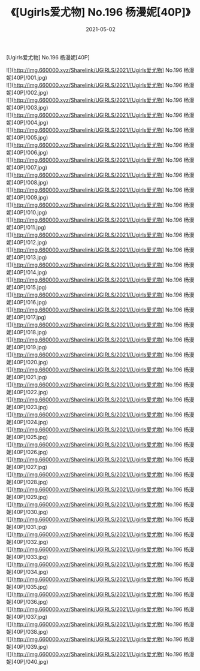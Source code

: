 ﻿---
layout: post
title:  《[Ugirls爱尤物] No.196 杨漫妮[40P]》
date:   2021-05-02
img: http://img.660000.xyz/Sharelink/UGIRLS/2021/[Ugirls爱尤物] No.196 杨漫妮[40P]/000.jpg
categories: [美女, 清纯, 唯美]
---

[Ugirls爱尤物] No.196 杨漫妮[40P]

  ![](http://img.660000.xyz/Sharelink/UGIRLS/2021/[Ugirls爱尤物] No.196 杨漫妮[40P]/001.jpg) <br> ![](http://img.660000.xyz/Sharelink/UGIRLS/2021/[Ugirls爱尤物] No.196 杨漫妮[40P]/002.jpg) <br> ![](http://img.660000.xyz/Sharelink/UGIRLS/2021/[Ugirls爱尤物] No.196 杨漫妮[40P]/003.jpg) <br> ![](http://img.660000.xyz/Sharelink/UGIRLS/2021/[Ugirls爱尤物] No.196 杨漫妮[40P]/004.jpg) <br> ![](http://img.660000.xyz/Sharelink/UGIRLS/2021/[Ugirls爱尤物] No.196 杨漫妮[40P]/005.jpg) <br> ![](http://img.660000.xyz/Sharelink/UGIRLS/2021/[Ugirls爱尤物] No.196 杨漫妮[40P]/006.jpg) <br> ![](http://img.660000.xyz/Sharelink/UGIRLS/2021/[Ugirls爱尤物] No.196 杨漫妮[40P]/007.jpg) <br> ![](http://img.660000.xyz/Sharelink/UGIRLS/2021/[Ugirls爱尤物] No.196 杨漫妮[40P]/008.jpg) <br> ![](http://img.660000.xyz/Sharelink/UGIRLS/2021/[Ugirls爱尤物] No.196 杨漫妮[40P]/009.jpg) <br> ![](http://img.660000.xyz/Sharelink/UGIRLS/2021/[Ugirls爱尤物] No.196 杨漫妮[40P]/010.jpg) <br> ![](http://img.660000.xyz/Sharelink/UGIRLS/2021/[Ugirls爱尤物] No.196 杨漫妮[40P]/011.jpg) <br> ![](http://img.660000.xyz/Sharelink/UGIRLS/2021/[Ugirls爱尤物] No.196 杨漫妮[40P]/012.jpg) <br> ![](http://img.660000.xyz/Sharelink/UGIRLS/2021/[Ugirls爱尤物] No.196 杨漫妮[40P]/013.jpg) <br> ![](http://img.660000.xyz/Sharelink/UGIRLS/2021/[Ugirls爱尤物] No.196 杨漫妮[40P]/014.jpg) <br> ![](http://img.660000.xyz/Sharelink/UGIRLS/2021/[Ugirls爱尤物] No.196 杨漫妮[40P]/015.jpg) <br> ![](http://img.660000.xyz/Sharelink/UGIRLS/2021/[Ugirls爱尤物] No.196 杨漫妮[40P]/016.jpg) <br> ![](http://img.660000.xyz/Sharelink/UGIRLS/2021/[Ugirls爱尤物] No.196 杨漫妮[40P]/017.jpg) <br> ![](http://img.660000.xyz/Sharelink/UGIRLS/2021/[Ugirls爱尤物] No.196 杨漫妮[40P]/018.jpg) <br> ![](http://img.660000.xyz/Sharelink/UGIRLS/2021/[Ugirls爱尤物] No.196 杨漫妮[40P]/019.jpg) <br> ![](http://img.660000.xyz/Sharelink/UGIRLS/2021/[Ugirls爱尤物] No.196 杨漫妮[40P]/020.jpg) <br> ![](http://img.660000.xyz/Sharelink/UGIRLS/2021/[Ugirls爱尤物] No.196 杨漫妮[40P]/021.jpg) <br> ![](http://img.660000.xyz/Sharelink/UGIRLS/2021/[Ugirls爱尤物] No.196 杨漫妮[40P]/022.jpg) <br> ![](http://img.660000.xyz/Sharelink/UGIRLS/2021/[Ugirls爱尤物] No.196 杨漫妮[40P]/023.jpg) <br> ![](http://img.660000.xyz/Sharelink/UGIRLS/2021/[Ugirls爱尤物] No.196 杨漫妮[40P]/024.jpg) <br> ![](http://img.660000.xyz/Sharelink/UGIRLS/2021/[Ugirls爱尤物] No.196 杨漫妮[40P]/025.jpg) <br> ![](http://img.660000.xyz/Sharelink/UGIRLS/2021/[Ugirls爱尤物] No.196 杨漫妮[40P]/026.jpg) <br> ![](http://img.660000.xyz/Sharelink/UGIRLS/2021/[Ugirls爱尤物] No.196 杨漫妮[40P]/027.jpg) <br> ![](http://img.660000.xyz/Sharelink/UGIRLS/2021/[Ugirls爱尤物] No.196 杨漫妮[40P]/028.jpg) <br> ![](http://img.660000.xyz/Sharelink/UGIRLS/2021/[Ugirls爱尤物] No.196 杨漫妮[40P]/029.jpg) <br> ![](http://img.660000.xyz/Sharelink/UGIRLS/2021/[Ugirls爱尤物] No.196 杨漫妮[40P]/030.jpg) <br> ![](http://img.660000.xyz/Sharelink/UGIRLS/2021/[Ugirls爱尤物] No.196 杨漫妮[40P]/031.jpg) <br> ![](http://img.660000.xyz/Sharelink/UGIRLS/2021/[Ugirls爱尤物] No.196 杨漫妮[40P]/032.jpg) <br> ![](http://img.660000.xyz/Sharelink/UGIRLS/2021/[Ugirls爱尤物] No.196 杨漫妮[40P]/033.jpg) <br> ![](http://img.660000.xyz/Sharelink/UGIRLS/2021/[Ugirls爱尤物] No.196 杨漫妮[40P]/034.jpg) <br> ![](http://img.660000.xyz/Sharelink/UGIRLS/2021/[Ugirls爱尤物] No.196 杨漫妮[40P]/035.jpg) <br> ![](http://img.660000.xyz/Sharelink/UGIRLS/2021/[Ugirls爱尤物] No.196 杨漫妮[40P]/036.jpg) <br> ![](http://img.660000.xyz/Sharelink/UGIRLS/2021/[Ugirls爱尤物] No.196 杨漫妮[40P]/037.jpg) <br> ![](http://img.660000.xyz/Sharelink/UGIRLS/2021/[Ugirls爱尤物] No.196 杨漫妮[40P]/038.jpg) <br> ![](http://img.660000.xyz/Sharelink/UGIRLS/2021/[Ugirls爱尤物] No.196 杨漫妮[40P]/039.jpg) <br> ![](http://img.660000.xyz/Sharelink/UGIRLS/2021/[Ugirls爱尤物] No.196 杨漫妮[40P]/040.jpg) <br>